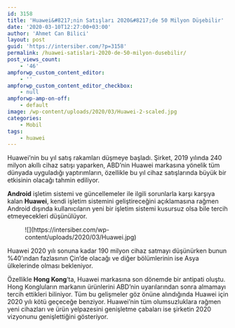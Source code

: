 ```yaml
---
id: 3158
title: 'Huawei&#8217;nin Satışları 2020&#8217;de 50 Milyon Düşebilir'
date: '2020-03-10T12:27:00+03:00'
author: 'Ahmet Can Bilici'
layout: post
guid: 'https://intersiber.com/?p=3158'
permalink: /huawei-satislari-2020-de-50-milyon-dusebilir/
post_views_count:
    - '46'
ampforwp_custom_content_editor:
    - ''
ampforwp_custom_content_editor_checkbox:
    - null
ampforwp-amp-on-off:
    - default
image: /wp-content/uploads/2020/03/Huawei-2-scaled.jpg
categories:
    - Mobil
tags:
    - huawei
---
```


Huawei’nin bu yıl satış rakamları düşmeye başladı. Şirket, 2019 yılında 240 milyon akıllı cihaz satışı yaparken, ABD’nin Huawei markasına yönelik tüm dünyada uyguladığı yaptırımların, özellikle bu yıl cihaz satışlarında büyük bir etkisinin olacağı tahmin ediliyor.

**Android** işletim sistemi ve güncellemeler ile ilgili sorunlarla karşı karşıya kalan **Huawei**, kendi işletim sistemini geliştireceğini açıklamasına rağmen Android dışında kullanıcıların yeni bir işletim sistemi kusursuz olsa bile tercih etmeyecekleri düşünülüyor.

<figure class="wp-block-image size-large">![](https://intersiber.com/wp-content/uploads/2020/03/Huawei.jpg)</figure>Huawei 2020 yılı sonuna kadar 190 milyon cihaz satmayı düşünürken bunun %40’ından fazlasının Çin’de olacağı ve diğer bölümlerinin ise Asya ülkelerinde olması bekleniyor.

Özellikle **Hong Kong**‘ta, Huawei markasına son dönemde bir antipati oluştu. Hong Kongluların markanın ürünlerini ABD’nin uyarılarından sonra almamayı tercih ettikleri biliniyor. Tüm bu gelişmeler göz önüne alındığında Huawei için 2020 yılı kötü geçeceğe benziyor. Huawei’nin tüm olumsuzluklara rağmen yeni cihazları ve ürün yelpazesini genişletme çabaları ise şirketin 2020 vizyonunu genişlettiğini gösteriyor.
